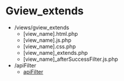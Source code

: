 # Gview_extends


- /views/gview_extends
    - [view_name].html.php
    - [view_name].js.php
    - [view_name].css.php
    - [view_name]_extends.php
    - [view_name]_afterSuccessFilter.js.php
- /apiFilter
    - [apiFilter][apiFilter]

[apiFilter]: /${DOCNAME}/gview_extends/apiFilter

